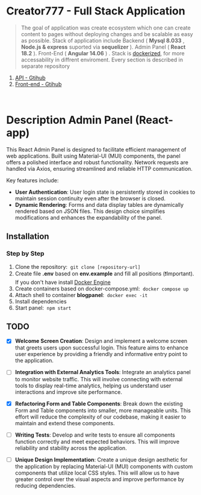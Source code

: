 # Creator777 - Full Stack Application

> The goal of application was create ecosystem which one can create content to pages without deploying changes and be scalable as easy as possible. Stack of application include Backend ( **Mysql 8.033** , **Node.js & express** suported via **sequelizer** ). Admin Panel ( **React 18.2** ). Front-End ( **Angular 14.06** ) . Stack is [dockerized](https://www.docker.com/ 'dockerized'), for more accessability in diffrent enviroment. Every section is described in separate repository

1. [API - Gtihub](https://github.com/Ibonom/Creator777-API)
2. [Front-end - Gtihub](https://github.com/Ibonom/Creator777-Front-end)

<br>

# Description Admin Panel (React-app)

This React Admin Panel is designed to facilitate efficient management of web applications. Built using Material-UI (MUI) components, the panel offers a polished interface and robust functionality. Network requests are handled via Axios, ensuring streamlined and reliable HTTP communication.

Key features include:

- **User Authentication**: User login state is persistently stored in cookies to maintain session continuity even after the browser is closed.
- **Dynamic Rendering**: Forms and data display tables are dynamically rendered based on JSON files. This design choice simplifies modifications and enhances the expandability of the panel.

## Installation

### Step by Step

1. Clone the repository:&nbsp; `git clone [repository-url]`
2. Create file **.env** based on **env.example** and fill all positions (:heavy_exclamation_mark:Important). If you don't have install [Docker Engine](https://docs.docker.com/get-docker/)
3. Create containers based on docker-compose.yml:&nbsp; `docker compose up`
4. Attach shell to container **blogpanel**:&nbsp; `docker exec -it `
5. Install dependencies
6. Start panel:&nbsp; `npm start`

## TODO

- [x] **Welcome Screen Creation**: Design and implement a welcome screen that greets users upon successful login. This feature aims to enhance user experience by providing a friendly and informative entry point to the application.

- [ ] **Integration with External Analytics Tools**: Integrate an analytics panel to monitor website traffic. This will involve connecting with external tools to display real-time analytics, helping us understand user interactions and improve site performance.

- [x] **Refactoring Form and Table Components**: Break down the existing Form and Table components into smaller, more manageable units. This effort will reduce the complexity of our codebase, making it easier to maintain and extend these components.

- [ ] **Writing Tests**: Develop and write tests to ensure all components function correctly and meet expected behaviors. This will improve reliability and stability across the application.

- [ ] **Unique Design Implementation**: Create a unique design aesthetic for the application by replacing Material-UI (MUI) components with custom components that utilize local CSS styles. This will allow us to have greater control over the visual aspects and improve performance by reducing dependencies.
